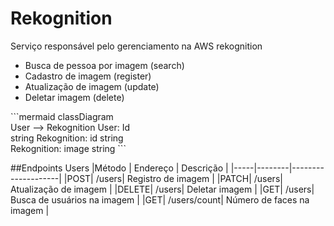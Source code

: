 <style>
  #rekognition-diagram {
    display: inline-block;
    margin: auto;
    height: auto;
    width: 200px;
  }
</style>

# Rekognition

Serviço responsável pelo gerenciamento na AWS rekognition

- Busca de pessoa por imagem (search)
- Cadastro de imagem (register)
- Atualização de imagem (update)
- Deletar imagem (delete)

<div id="rekognition-diagram">
  ```mermaid
  classDiagram
  User --> Rekognition
  User: Id string
  Rekognition: id string
  Rekognition: image string
  ```
</div>

##Endpoints Users
|Método | Endereço | Descrição |
|-----|--------|--------------------|
|POST| /users| Registro de imagem |
|PATCH| /users| Atualização de imagem |
|DELETE| /users| Deletar imagem |
|GET| /users| Busca de usuários na imagem |
|GET| /users/count| Número de faces na imagem |
